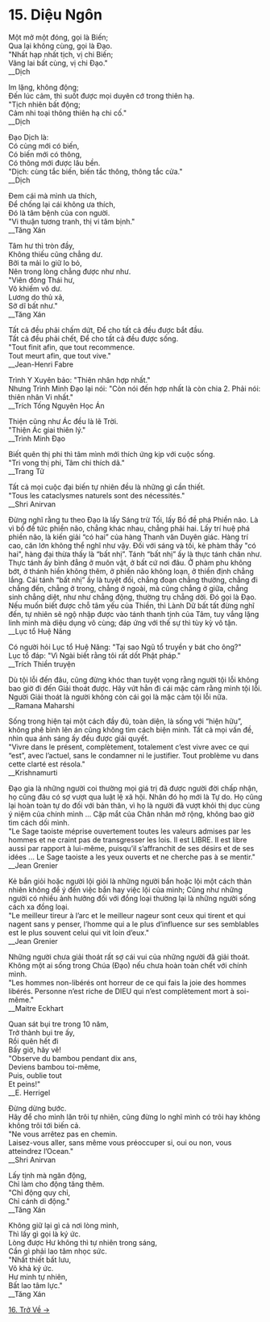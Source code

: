 # 15. Diệu Ngôn

Một mở một đóng, gọi là Biến;  
Qua lại không cùng, gọi là Đạo.  
"Nhất hạp nhất tịch, vị chi Biến;  
Vãng lai bất cùng, vị chi Đạo."  
\_\_Dịch

Im lặng, không động;  
Đến lúc cảm, thì suốt được mọi duyên cớ trong thiên hạ.  
"Tịch nhiên bất động;  
Cảm nhi toại thông thiên hạ chi cố."  
\_\_Dịch

Đạo Dịch là:  
Có cùng mới có biến,  
Có biến mới có thông,  
Có thông mới được lâu bền.  
"Dịch: cùng tắc biến, biến tắc thông, thông tắc cửa."  
\_\_Dịch

Đem cái mà mình ưa thích,  
Để chống lại cái không ưa thích,  
Đó là tâm bệnh của con người.  
"Vi thuận tương tranh, thị vi tâm bịnh."  
\_\_Tăng Xán

Tâm hư thì tròn đầy,  
Không thiếu cũng chẳng dư.  
Bởi ta mải lo giữ lo bỏ,  
Nên trong lòng chẳng được như như.  
"Viên đông Thái hư,  
Vô khiếm vô dư.  
Lương do thủ xả,  
Sở dĩ bất như."  
\_\_Tăng Xán

Tất cả đều phải chấm dứt,
Để cho tất cả đều được bắt đầu.  
Tất cả đều phải chết,
Để cho tất cả đều được sống.  
"Tout finit afin, que tout recommence.  
Tout meurt afin, que tout vive."  
\_\_Jean-Henri Fabre

Trình Y Xuyên bảo: "Thiên nhân hợp nhất."  
Nhưng Trình Minh Đạo lại nói: "Còn nói đến hợp nhất là còn chia 2. Phải nói:
thiên nhân Vi nhất."  
\_\_Trích Tống Nguyên Học Án

Thiện cũng như Ác đều là lẽ Trời.  
"Thiện Ác giai thiên lý."  
\_\_Trình Minh Đạo

Biết quên thị phi thì tâm mình mới thích ứng kịp với cuộc sống.  
"Tri vong thị phi, Tâm chi thích dã."  
\_\_Trang Tử

Tất cả mọi cuộc đại biến tự nhiên đều là những gì cần thiết.  
"Tous les cataclysmes naturels sont des nécessités."  
\_\_Shri Anirvan

Đừng nghĩ rằng tu theo Đạo là lấy Sáng trừ Tối, lấy Bồ đề phá Phiền não. Là vì
bồ đề tức phiền não, chẳng khác nhau, chẳng phải hai. Lấy trí huệ phá phiền
não, là kiến giải “có hai” của hàng Thanh văn Duyên giác. Hàng trí cao, căn lớn
không thể nghĩ như vậy. Đối với sáng và tối, kẻ phàm thấy "có hai", hàng đại
thừa thấy là “bất nhị”. Tánh “bất nhị” ấy là thực tánh chân như. Thực tánh ấy
bình đẳng ở muôn vật, ở bất cứ nơi đâu. Ở phàm phu không bớt, ở thánh hiền
không thêm, ở phiền não không loạn, ở thiền định chẳng lắng. Cái tánh “bất nhị”
ấy là tuyệt đối, chẳng đoạn chẳng thường, chẳng đi chẳng đến, chẳng ở trong,
chẳng ở ngoài, mà cũng chẳng ở giữa, chẳng sinh chẳng diệt, như như chẳng động,
thường trụ chẳng dời. Đó gọi là Đạo. Nếu muốn biết được chỗ tâm yếu của Thiền,
thì Lành Dữ bất tất đừng nghĩ đến, tự nhiên sẽ ngộ nhập được vào tánh thanh
tịnh của Tâm, tuy vắng lặng linh minh mà diệu dụng vô cùng; đáp ứng với thế sự
thì tùy kỳ vô tận.  
\_\_Lục tổ Huệ Năng

Có người hỏi Lục tổ Huệ Năng: "Tại sao Ngũ tổ truyền y bát cho ông?"  
Lục tổ đáp: "Vì Ngài biết rằng tôi rất dốt Phật pháp."  
\_\_Trích Thiền truyện

Dù tội lỗi đến đâu, cũng đừng khóc than tuyệt vọng rằng người tội lỗi không bao
giờ đi đến Giải thoát được. Hãy vứt hẳn đi cái mặc cảm rằng mình tội lỗi. Người
Giải thoát là người không còn cái gọi là mặc cảm tội lỗi nữa.  
\_\_Ramana Maharshi

Sống trong hiện tại một cách đầy đủ, toàn diện, là sống với “hiện hữu”, không
phê bình lên án cũng không tìm cách biện minh. Tất cả mọi vấn đề, nhìn qua ánh
sáng ấy đều được giải quyết.  
"Vivre dans le présent, complètement, totalement c’est vivre avec ce qui “est”,
avec l’actuel, sans le condamner ni le justifier. Tout problème vu dans cette
clarté est résola."  
\_\_Krishnamurti

Đạo gia là những người coi thường mọi giá trị đã được người đời chấp nhận, họ 
cũng đâu có sợ vượt qua luật lệ xã hội. Nhân đó họ mới là Tự do. Họ cũng lại 
hoàn toàn tự do đối với bản thân, vì họ là người đã vượt khỏi thị dục cùng ý 
niệm của chính mình ... Cặp mắt của Chân nhân mở rộng, không bao giờ tìm cách 
dối mình.  
"Le Sage taoiste méprise ouvertement toutes les valeurs admises par les hommes
et ne craint pas de transgresser les lois. Il est LIBRE. Il est libre aussi par
rapport à lui-même, puisqu’il s’affranchit de ses désirs et de ses idées ... Le
Sage taoiste a les yeux ouverts et ne cherche pas à se mentir."  
\_\_Jean Grenier

Kẻ bắn giỏi hoặc người lội giỏi là những người bắn hoặc lội một cách thản nhiên
không để ý đến việc bắn hay việc lội của mình; Cũng như những người có nhiều
ảnh hưởng đối với đồng loại thường lại là những người sống cách xa đồng loại.  
"Le meilleur tireur à l’arc et le meilleur nageur sont ceux qui tirent et qui
nagent sans y penser, l’homme qui a le plus d’influence sur ses semblables est
le plus souvent celui qui vit loin d’eux."  
\_\_Jean Grenier

Những người chưa giải thoát rất sợ cái vui của những người đã giải thoát. Không
một ai sống trong Chúa (Đạo) nếu chưa hoàn toàn chết với chính mình.  
"Les hommes non-libérés ont horreur de ce qui fais la joie des hommes libérés.
Personne n’est riche de DIEU qui n’est complètement mort à soi-même."  
\_\_Maitre Eckhart

Quan sát bụi tre trong 10 năm,  
Trở thành bụi tre ấy,  
Rồi quên hết đi  
Bấy giờ, hãy vẽ!  
"Observe du bambou pendant dix ans,  
Deviens bambou toi-même,  
Puis, oublie tout  
Et peins!"  
\_\_E. Herrigel

Đừng dừng bước.  
Hãy để cho mình lăn trôi tự nhiên, cũng đừng lo nghĩ mình có trôi hay không
không trôi tới biến cả.  
"Ne vous arrêtez pas en chemin.  
Laisez-vous aller, sans même vous préoccuper si, oui ou non, vous atteindrez
l’Ocean."  
\_\_Shri Anirvan

Lấy tịnh mà ngăn động,  
Chỉ làm cho động tăng thêm.  
"Chỉ động quy chỉ,  
Chỉ cánh di động."  
\_\_Tăng Xán

Không giữ lại gì cả nơi lòng mình,  
Thì lấy gì gọi là ký ức.  
Lòng được Hư không thì tự nhiên trong sáng,  
Cần gì phải lao tâm nhọc sức.  
"Nhất thiết bất lưu,  
Vô khả ký ức.  
Hư minh tự nhiên,  
Bất lao tâm lực."  
\_\_Tăng Xán

[16. Trở Về &rarr;](https://github.com/thaicuc/tinh-hoa-dao-hoc/blob/master/16-tro-ve.md)
